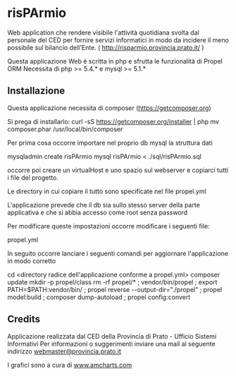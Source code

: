 # risPArmio
Web application che rendere visibile l'attività quotidiana svolta dal personale del CED per fornire servizi informatici in modo da incidere il meno possibile sul bilancio dell'Ente. ( http://risparmio.provincia.prato.it/ )

Questa applicazione Web è scritta in php e sfrutta le funzionalità di Propel ORM
Necessita di php >= 5.4.* e mysql >= 5.1.*

## Installazione

Questa applicazione necessita di composer (https://getcomposer.org)

Si prega di installarlo:
curl -sS https://getcomposer.org/installer | php
mv composer.phar /usr/local/bin/composer

Per prima cosa occorre importare nel proprio db mysql la struttura dati

mysqladmin create risPArmio
mysql risPArmio < ./sql/risPArmio.sql

occorre poi creare un virtualHost e uno spazio sul webserver e copiarci tutti i file del progetto.

Le directory in cui copiare il tutto sono specificate nel file propel.yml

L'applicazione prevede che il db sia sullo stesso server della parte applicativa e che si abbia accesso come root senza password

Per modificare queste impostazioni occorre modificare i seguenti file:

propel.yml

In seguito occorre lanciare i seguenti comandi per aggiornare l'applicazione in modo corretto

cd <directory radice dell'applicazione conforme a propel.yml>
composer update
mkdir -p propel/class
rm -rf propel/* ; vendor/bin/propel ; export PATH=$PATH:vendor/bin/ ; propel reverse --output-dir="./propel" ; propel model:build ; composer dump-autoload ; propel config:convert


## Credits
Applicazione realizzata dal CED della Provincia di Prato - Ufficio Sistemi Informativi Per informazioni o suggerimenti inviare una mail al seguente indirizzo webmaster@provincia.prato.it

I grafici sono a cura di www.amcharts.com